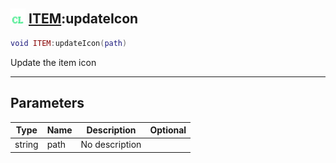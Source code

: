 ## <img src="../../.gitbook/assets/client.png" width="24" height=24 /> [ITEM](https://iaswiki.rawr.dev/readme/item):updateIcon

```lua
void ITEM:updateIcon(path)
```

Update the item icon

------
## Parameters

| Type   | Name | Description | Optional |
| ------ | ---- | ----------- | -------: |
| string | path | No description |  |

